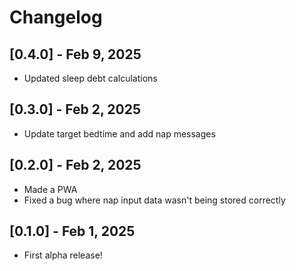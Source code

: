 # Changelog

## [0.4.0] - Feb 9, 2025

-   Updated sleep debt calculations

## [0.3.0] - Feb 2, 2025

-   Update target bedtime and add nap messages

## [0.2.0] - Feb 2, 2025

-   Made a PWA
-   Fixed a bug where nap input data wasn't being stored correctly

## [0.1.0] - Feb 1, 2025

-   First alpha release!
